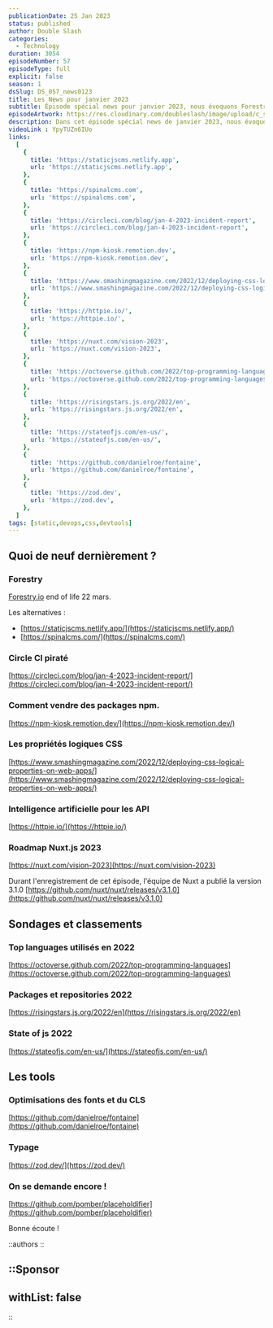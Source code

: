 ```yaml
---
publicationDate: 25 Jan 2023
status: published
author: Double Slash
categories:
  - Technology
duration: 3054
episodeNumber: 57
episodeType: full
explicit: false
season: 1
dsSlug: DS_057_news0123
title: Les News pour janvier 2023
subtitle: Épisode spécial news pour janvier 2023, nous évoquons Forestry, HTTPIE, Nuxt, State of JS et quelques tools...
episodeArtwork: https://res.cloudinary.com/doubleslash/image/upload/c_scale,w_200/v1674596590/episode/ART_56_news_01-23_chid7j.png
description: Dans cet épisode spécial news de janvier 2023, nous évoquons Forestry, HTTPIE, Nuxt, ... Nous revenons également sur les classements 2022. Les repository sur GitHub via RisingStars et aussi un retour rapide sur "State of JS" 2022.
videoLink : YpyTUZn6IUo
links:
  [
    {
      title: 'https://staticjscms.netlify.app',
      url: 'https://staticjscms.netlify.app',
    },
    {
      title: 'https://spinalcms.com',
      url: 'https://spinalcms.com',
    },
    {
      title: 'https://circleci.com/blog/jan-4-2023-incident-report',
      url: 'https://circleci.com/blog/jan-4-2023-incident-report',
    },
    {
      title: 'https://npm-kiosk.remotion.dev',
      url: 'https://npm-kiosk.remotion.dev',
    },
    {
      title: 'https://www.smashingmagazine.com/2022/12/deploying-css-logical-properties-on-web-apps',
      url: 'https://www.smashingmagazine.com/2022/12/deploying-css-logical-properties-on-web-apps',
    },
    {
      title: 'https://httpie.io/',
      url: 'https://httpie.io/',
    },
    {
      title: 'https://nuxt.com/vision-2023',
      url: 'https://nuxt.com/vision-2023',
    },
    {
      title: 'https://octoverse.github.com/2022/top-programming-languages',
      url: 'https://octoverse.github.com/2022/top-programming-languages',
    },
    {
      title: 'https://risingstars.js.org/2022/en',
      url: 'https://risingstars.js.org/2022/en',
    },
    {
      title: 'https://stateofjs.com/en-us/',
      url: 'https://stateofjs.com/en-us/',
    },
    {
      title: 'https://github.com/danielroe/fontaine',
      url: 'https://github.com/danielroe/fontaine',
    },
    {
      title: 'https://zod.dev',
      url: 'https://zod.dev',
    },
  ]
tags: [static,devops,css,devtools]
---
```


## Quoi de neuf dernièrement ?

### Forestry

[Forestry.io](http://forestry.io/) end of life 22 mars.

Les alternatives :

- [https://staticjscms.netlify.app/](https://staticjscms.netlify.app/)
- [https://spinalcms.com/](https://spinalcms.com/)

### Circle CI piraté

[https://circleci.com/blog/jan-4-2023-incident-report/](https://circleci.com/blog/jan-4-2023-incident-report/)

### Comment vendre des packages npm.

[https://npm-kiosk.remotion.dev/](https://npm-kiosk.remotion.dev/)

### Les propriétés logiques CSS

[https://www.smashingmagazine.com/2022/12/deploying-css-logical-properties-on-web-apps/](https://www.smashingmagazine.com/2022/12/deploying-css-logical-properties-on-web-apps/)

### Intelligence artificielle pour les API

[https://httpie.io/](https://httpie.io/)

### Roadmap Nuxt.js 2023

[https://nuxt.com/vision-2023](https://nuxt.com/vision-2023)

Durant l'enregistrement de cet épisode, l'équipe de Nuxt a publié la version 3.1.0 [https://github.com/nuxt/nuxt/releases/v3.1.0](https://github.com/nuxt/nuxt/releases/v3.1.0)

## Sondages et classements

### Top languages utilisés en 2022

[https://octoverse.github.com/2022/top-programming-languages](https://octoverse.github.com/2022/top-programming-languages)

### Packages et repositories 2022

[https://risingstars.js.org/2022/en](https://risingstars.js.org/2022/en)

### State of js 2022

[https://stateofjs.com/en-us/](https://stateofjs.com/en-us/)

## Les tools

### Optimisations des fonts et du CLS

[https://github.com/danielroe/fontaine](https://github.com/danielroe/fontaine)

### Typage

[https://zod.dev/](https://zod.dev/)

### On se demande encore !

[https://github.com/pomber/placeholdifier](https://github.com/pomber/placeholdifier)

Bonne écoute !

::authors
::

::Sponsor
---
withList: false
---
::
